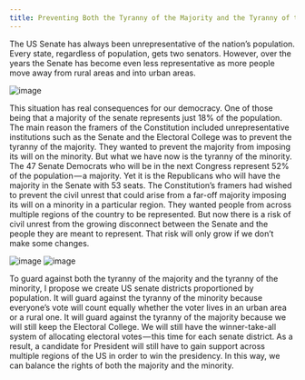 ```yaml
---
title: Preventing Both the Tyranny of the Majority and the Tyranny of the Minority
---
```


The US Senate has always been unrepresentative of the nation’s population. Every state, regardless of population, gets two senators. However, over the years the Senate has become even less representative as more people move away from rural areas and into urban areas.

![image](https://user-images.githubusercontent.com/43195349/122490631-73449400-cfb0-11eb-8187-eb434856ba78.png)

 
This situation has real consequences for our democracy. One of those being that a majority of the senate represents just 18% of the population. The main reason the framers of the Constitution included unrepresentative institutions such as the Senate and the Electoral College was to prevent the tyranny of the majority. They wanted to prevent the majority from imposing its will on the minority. But what we have now is the tyranny of the minority. The 47 Senate Democrats who will be in the next Congress represent 52% of the population — a majority. Yet it is the Republicans who will have the majority in the Senate with 53 seats. The Constitution’s framers had wished to prevent the civil unrest that could arise from a far-off majority imposing its will on a minority in a particular region. They wanted people from across multiple regions of the country to be represented. But now there is a risk of civil unrest from the growing disconnect between the Senate and the people they are meant to represent. That risk will only grow if we don’t make some changes.

![image](https://user-images.githubusercontent.com/43195349/122490664-848da080-cfb0-11eb-82fa-f686e2b2be5e.png)
![image](https://user-images.githubusercontent.com/43195349/122490682-8b1c1800-cfb0-11eb-83d5-4376f85ef32e.png)
  
To guard against both the tyranny of the majority and the tyranny of the minority, I propose we create US senate districts proportioned by population. It will guard against the tyranny of the minority because everyone’s vote will count equally whether the voter lives in an urban area or a rural one. It will guard against the tyranny of the majority because we will still keep the Electoral College. We will still have the winner-take-all system of allocating electoral votes — this time for each senate district. As a result, a candidate for President will still have to gain support across multiple regions of the US in order to win the presidency. In this way, we can balance the rights of both the majority and the minority.

